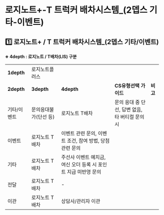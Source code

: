 # 로지노트+-T 트럭커 배차시스템_(2뎁스 기타-이벤트)

**1️⃣ 로지노트+ / T 트럭커 배차시스템\_(2뎁스 기타/이벤트)**
-----------------------------------------

****※ 4depth : 로지노트 / T배차(LIS) 구분****

|  |  |  |  |  |
| --- | --- | --- | --- | --- |
| **1depth** | 로지노트플러스 | | | |
| **2depth** | **3depth** | **4depth** | **CS유형선택 가이드** | **비고** |
| 기타/이벤트 | 문의응대불가(단선 등) | 로지노트 T배차 | 문의 응대 중 단선, 답변 없음, 타 버티컬 문의 시 |  |
| 이벤트 | 로지노트 T배차 | 이벤트 관련 문의, 이벤트 조건, 참여 방법, 당첨 관련 문의 |  |
| 기타 | 로지노트 T배차 | 주선사 이벤트 예치금, 여신 오더 등록 시 포인트 지급 미반영 문의 |  |
| 전달 | 로지노트 T배차 | - |  |
| 이관 | 로지노트 T배차 | 상담사/관리자 이관 |  |